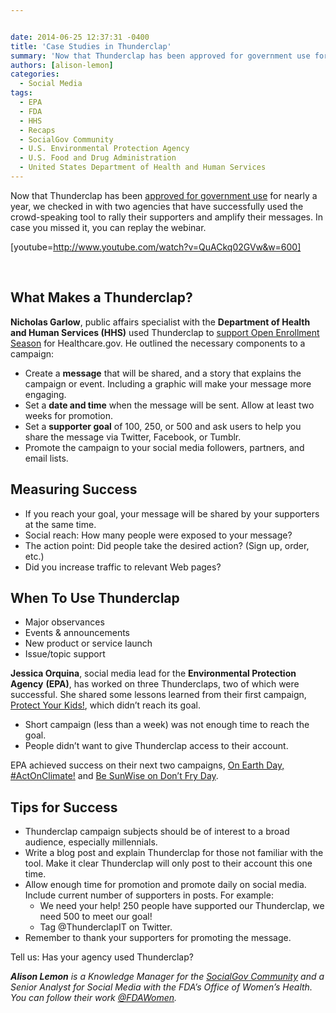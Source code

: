 ```yaml
---


date: 2014-06-25 12:37:31 -0400
title: 'Case Studies in Thunderclap'
summary: 'Now that Thunderclap has been approved for government use for nearly a year, we checked in with two agencies that have successfully used the crowd-speaking tool to rally their supporters and amplify their messages. In case you missed it, you can replay the webinar. [youtube=http\://www.youtube.com/watch?v=QuACkq02GVw&amp;amp;w=600] &amp;nbsp; What Makes a Thunderclap? Nicholas Garlow, public affairs specialist'
authors: [alison-lemon]
categories:
  - Social Media
tags:
  - EPA
  - FDA
  - HHS
  - Recaps
  - SocialGov Community
  - U.S. Environmental Protection Agency
  - U.S. Food and Drug Administration
  - United States Department of Health and Human Services
---
```


Now that Thunderclap has been [approved for government use](https://www.WHATEVER/2013/08/05/thunderclap-now-available-for-government-wide-adoption/ "Thunderclap Now Available for Government-Wide Adoption") for nearly a year, we checked in with two agencies that have successfully used the crowd-speaking tool to rally their supporters and amplify their messages. In case you missed it, you can replay the webinar.

[youtube=http://www.youtube.com/watch?v=QuACkq02GVw&w=600]

&nbsp;

## What Makes a Thunderclap?

 **Nicholas Garlow**, public affairs specialist with the **Department of Health and Human Services (HHS)** used Thunderclap to [support Open Enrollment Season](https://www.thunderclap.it/projects/9544-getcovered-by-march-31st) for Healthcare.gov. He outlined the necessary components to a campaign:

  * Create a **message** that will be shared, and a story that explains the campaign or event. Including a graphic will make your message more engaging.
  * Set a **date and time** when the message will be sent. Allow at least two weeks for promotion.
  * Set a **supporter goal** of 100, 250, or 500 and ask users to help you share the message via Twitter, Facebook, or Tumblr.
  * Promote the campaign to your social media followers, partners, and email lists.

## Measuring Success

  * If you reach your goal, your message will be shared by your supporters at the same time.
  * Social reach: How many people were exposed to your message?
  * The action point: Did people take the desired action? (Sign up, order, etc.)
  * Did you increase traffic to relevant Web pages?

## When To Use Thunderclap

  * Major observances
  * Events & announcements
  * New product or service launch
  * Issue/topic support

 **Jessica Orquina**, social media lead for the **Environmental Protection Agency** **(EPA)**, has worked on three Thunderclaps, two of which were successful. She shared some lessons learned from their first campaign, [Protect Your Kids!](https://www.thunderclap.it/projects/5938-protect-your-kids), which didn’t reach its goal.

  * Short campaign (less than a week) was not enough time to reach the goal.
  * People didn’t want to give Thunderclap access to their account.

EPA achieved success on their next two campaigns, [On Earth Day, #ActOnClimate!](https://www.thunderclap.it/projects/10319-on-earth-day-actonclimate) and [Be SunWise on Don&#8217;t Fry Day](https://www.thunderclap.it/projects/11750-be-sunwise-on-don-t-fry-day).

## Tips for Success

  * Thunderclap campaign subjects should be of interest to a broad audience, especially millennials.
  * Write a blog post and explain Thunderclap for those not familiar with the tool. Make it clear Thunderclap will only post to their account this one time.
  * Allow enough time for promotion and promote daily on social media. Include current number of supporters in posts. For example: 
      * We need your help! 250 people have supported our Thunderclap, we need 500 to meet our goal!
      * Tag @ThunderclapIT on Twitter.
  * Remember to thank your supporters for promoting the message.

Tell us: Has your agency used Thunderclap?

_**Alison Lemon** is a Knowledge Manager for the [SocialGov Community](https://www.WHATEVER/communities/social-media/) and a Senior Analyst for Social Media with the FDA’s Office of Women’s Health. You can follow their work [@FDAWomen](https://twitter.com/FDAWomen)._